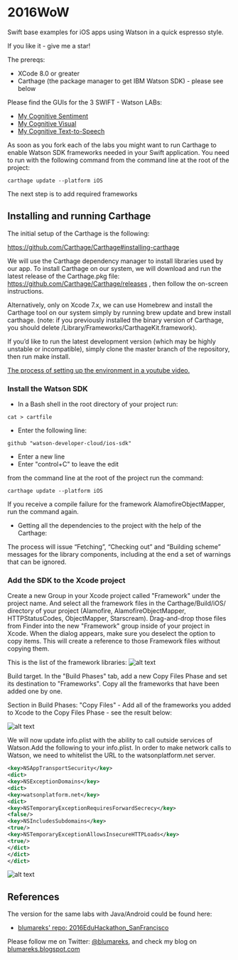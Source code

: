 # 2016WoW
Swift base examples for iOS apps using Watson in a quick espresso style.

If you like it - give me a star!

The prereqs:
- XCode 8.0 or greater
- Carthage (the package manager to get IBM Watson SDK) - please see below

Please find the GUIs for the 3 SWIFT - Watson LABs:
- [My Cognitive Sentiment]()
- [My Cognitive Visual]()
- [My Cognitive Text-to-Speech]()

As soon as you fork each of the labs you might want to run Carthage to enable Watson SDK frameworks needed in your Swift application. You need to run with the following command from the command line at the root of the project: 
```
carthage update --platform iOS
```

The next step is to add required frameworks


## Installing and running Carthage
The initial setup of the Carthage is the following:

https://github.com/Carthage/Carthage#installing-carthage

We will use the Carthage dependency manager to install libraries used by our app.
To install Carthage on our system, we will download and run the latest release of the Carthage.pkg file: https://github.com/Carthage/Carthage/releases , then follow the on-screen instructions.

Alternatively, only on Xcode 7.x, we can use Homebrew and install the Carthage tool on our system simply by running brew update and brew install carthage. (note: if you previously installed the binary version of Carthage, you should delete /Library/Frameworks/CarthageKit.framework).

If you’d like to run the latest development version (which may be highly unstable or incompatible), simply clone the master branch of the repository, then run make install.

[The process of setting up the environment in a youtube video.](https://youtu.be/mRUVzehJIpU)

### Install the Watson SDK
- In a Bash shell in the root directory of your project run:
```
cat > cartfile
```
- Enter the following line:
```
github "watson-developer-cloud/ios-sdk"
```
- Enter a new line
- Enter "control+C" to leave the edit

from the command line at the root of the project run the command: 
```
carthage update --platform iOS
```
If you receive a compile failure for the framework AlamofireObjectMapper, run the command again.

- Getting all the dependencies to the project with the help of the Carthage:

The process will issue “Fetching”, “Checking out” and “Building scheme” messages for the library components, including at the end a set of warnings that can be ignored. 



### Add the SDK to the Xcode project

Create a new Group in your Xcode project called "Framework" under the project name.
And select all the framework files in the Carthage/Build/iOS/ directory of your project (Alamofire, AlamofireObjectMapper, HTTPStatusCodes, ObjectMapper, Starscream). Drag-and-drop those files from Finder into the new "Framework" group inside of your project in Xcode. When the dialog appears, make sure you deselect the option to copy items. This will create a reference to those Framework files without copying them.

This is the list of the framework libraries:
![alt text](https://1.bp.blogspot.com/-zsEmgLOiZp8/VwB6Rx0FNRI/AAAAAAAAAnc/byvcBUMoObs0HzHKEEmPri1faszUWv31Q/s1600/Screenshot%2B2016-04-02%2B19.00.03.png "framework libraries")

Build target. In the "Build Phases" tab, add a new Copy Files Phase and set its destination to "Frameworks".
Copy all the frameworks that have been added one by one.

Section in Build Phases: "Copy Files" - Add all of the frameworks you added to Xcode to the Copy Files Phase - see the result below:

![alt text](https://2.bp.blogspot.com/-6-KWU48Y97w/VwB6SOToE0I/AAAAAAAAAnY/ygiZvHNGY5scrAxh7DGBdhAV12gnmdVWg/s1600/Screenshot%2B2016-04-02%2B19.00.29.png "Copy Files")



We will now update info.plist with the ability to call outside services of Watson.Add the following to your info.plist. In order to make network calls to Watson, we need to whitelist the URL to the watsonplatform.net server.
```xml
<key>NSAppTransportSecurity</key>
<dict>
<key>NSExceptionDomains</key>
<dict>
<key>watsonplatform.net</key>
<dict>
<key>NSTemporaryExceptionRequiresForwardSecrecy</key>
<false/>
<key>NSIncludesSubdomains</key>
<true/>
<key>NSTemporaryExceptionAllowsInsecureHTTPLoads</key>
<true/>
</dict>
</dict>
</dict>
```
![alt text](https://2.bp.blogspot.com/-5eM1XYycYJk/V0duGPihzsI/AAAAAAAAArw/777t2WdU39UoJv8IbIF_5lNMp1eLCeQpQCLcB/s1600/WhitelistingWatson.png "Copy Files")




## References

The version for the same labs with Java/Android could be found here:
- [blumareks' repo: 2016EduHackathon_SanFrancisco](https://github.com/blumareks/2016EduHackathon_SanFrancisco)

Please follow me on Twitter: [@blumareks](https://twitter.com/blumareks), and check my blog on [blumareks.blogspot.com](http://blumareks.blogspot.com/)

